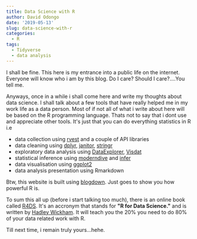 ```yaml
---
title: Data Science with R
author: David Odongo
date: '2019-05-13'
slug: data-science-with-r
categories:
  - R
tags:
  - Tidyverse
  - data analysis
---
```


I shall be fine. This here is my entrance into a public life on the internet. Everyone will know who i am by this blog. Do I care? Should I care?....You tell me.

Anyways, once in a while i shall come here and write my thoughts about data science. I shall talk about a few tools that have really helped me in my work life as a data person. Most of if not all of what i write about here will be based on the R programming language. Thats not to say that i dont use and appreciate other tools. It's just that you can do everything statistics in R i.e 

* data collection using [rvest](https://rvest.tidyverse.org/) and a couple of API libraries
* data cleaning using [dplyr](https://dplyr.tidyverse.org/), [janitor](http://sfirke.github.io/janitor/), [stringr](https://stringr.tidyverse.org/index.html)
* exploratory data analysis using [DataExplorer](https://cran.r-project.org/web/packages/DataExplorer/vignettes/dataexplorer-intro.html), [Visdat](http://visdat.njtierney.com/)
* statistical inference using [moderndive](https://moderndive.com/index.html) and [infer](https://infer.netlify.com/)
* data visualisation using [ggplot2](https://ggplot2.tidyverse.org/)
* data analysis presentation using Rmarkdown
                                      
Btw, this website is built using [blogdown](https://bookdown.org/yihui/blogdown/). Just goes to show you how powerful R is.

To sum this all up (before i start talking too much), there is an online book called [R4DS](https://r4ds.had.co.nz/). It's an accronym that stands for **"R for Data Science."** and is written by [Hadley Wickham](http://hadley.nz/). It will teach you the 20% you need to do 80% of your data related work with R.

Till next time, i remain truly yours...hehe.